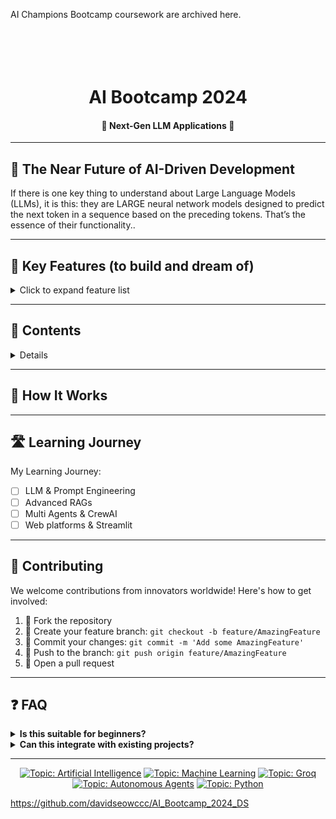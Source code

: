 AI Champions Bootcamp coursework are archived here.
<h1 align="center">
  <br>

  <br>
  AI Bootcamp 2024
  <br>
</h1>

<h4 align="center">🚀 Next-Gen LLM Applications 🤖</h4>

---

## 🌟 The Near Future of AI-Driven Development

If there is one key thing to understand about Large Language Models (LLMs), it is this: 
they are LARGE neural network models designed to predict the next token in a sequence based on the preceding tokens. 
That’s the essence of their functionality..

---

## 🚀 Key Features (to build and dream of)

<details>
<summary>Click to expand feature list</summary>

- **🧠 AI-Powered Collaboration**: Specialized AI agents work in harmony to manage, develop, and optimize projects
- **⚡ Groq Integration**: Leverage Groq's lightning-fast AI models for unparalleled performance
- **💡 Autonomous Ideation**: Self-generating project ideas with market potential analysis
- **🌐 Intelligent Web Research**: Advanced web scraping and data synthesis capabilities
- **🛠️ Robust Code Management**: Automated testing, optimization, and version control
- **🔗 Smart Memory Handling**: Efficient data management using Ollama and ChromaDB
- **📊 NLP-Driven Task Management**: Automated task extraction, prioritization, and tracking
- **🔄 Continuous Learning**: Self-improving algorithms for ever-increasing efficiency(future improvement)

</details>

---

## 🏁 Contents

<details>
Contents:

1. **week-07-david_script**: Topic 7 - Python Scripts to run on IDE in WIN to launch streamlit apps.
2. **week-07-david**: Topic 7 - Streamlit Python Scripts.
3. **week-08-david_script**: TBC.
4. **week-08-david**: TBC.
5. **project**: TBC.

</details>

---

## 🔬 How It Works


---

## 🛣️ Learning Journey

My Learning Journey:

- [ ] LLM & Prompt Engineering
- [ ] Advanced RAGs
- [ ] Multi Agents & CrewAI
- [ ] Web platforms & Streamlit

---

## 🤝 Contributing

We welcome contributions from innovators worldwide! Here's how to get involved:

1. 🍴 Fork the repository
2. 🌿 Create your feature branch: `git checkout -b feature/AmazingFeature`
3. 💍 Commit your changes: `git commit -m 'Add some AmazingFeature'`
4. 🚀 Push to the branch: `git push origin feature/AmazingFeature`
5. 🎉 Open a pull request

---

## ❓ FAQ

<details>
<summary><strong>Is this suitable for beginners?</strong></summary>
Absolutely! It's designed to be user-friendly for developers of all levels, and accessible to everyone.
</details>

<details>
<summary><strong>Can this integrate with existing projects?</strong></summary>
Yes! This is designed to seamlessly integrate with existing codebases. It can analyze your current project and suggest improvements or extensions.
</details>

---

<!-- SEO and topic tags -->
<p align="center">
  <a href="https://github.com/topics/artificial-intelligence"><img src="https://img.shields.io/badge/Topic-Artificial%20Intelligence-brightgreen" alt="Topic: Artificial Intelligence"></a>
  <a href="https://github.com/topics/machine-learning"><img src="https://img.shields.io/badge/Topic-Machine%20Learning-brightgreen" alt="Topic: Machine Learning"></a>
  <a href="https://github.com/topics/groq"><img src="https://img.shields.io/badge/Topic-Groq-brightgreen" alt="Topic: Groq"></a>
  <a href="https://github.com/topics/autonomous-agents"><img src="https://img.shields.io/badge/Topic-Autonomous%20Agents-brightgreen" alt="Topic: Autonomous Agents"></a>
  <a href="https://github.com/topics/python"><img src="https://img.shields.io/badge/Topic-Python-brightgreen" alt="Topic: Python"></a>
</p>

https://github.com/davidseowccc/AI_Bootcamp_2024_DS
